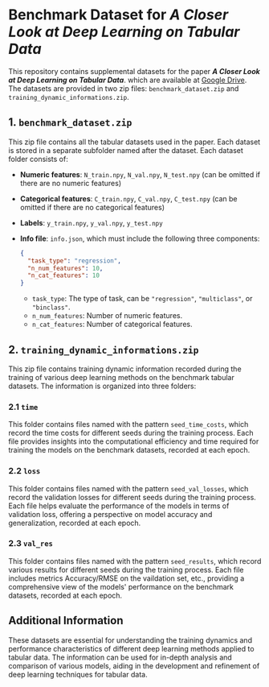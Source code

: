 
# Benchmark Dataset for *A Closer Look at Deep Learning on Tabular Data*

This repository contains supplemental datasets for the paper ***A Closer Look at Deep Learning on Tabular Data***. which are available at [Google Drive](https://drive.google.com/drive/folders/1j1zt3zQIo8dO6vkO-K-WE6pSrl71bf0z?usp=drive_link). The datasets are provided in two zip files: `benchmark_dataset.zip` and `training_dynamic_informations.zip`. 

## 1. `benchmark_dataset.zip`

This zip file contains all the tabular datasets used in the paper. Each dataset is stored in a separate subfolder named after the dataset. Each dataset folder consists of:

- **Numeric features**: `N_train.npy`, `N_val.npy`, `N_test.npy` (can be omitted if there are no numeric features)
- **Categorical features**: `C_train.npy`, `C_val.npy`, `C_test.npy` (can be omitted if there are no categorical features)
- **Labels**: `y_train.npy`, `y_val.npy`, `y_test.npy`
- **Info file**: `info.json`, which must include the following three components:

  ```json
  {
    "task_type": "regression", 
    "n_num_features": 10,
    "n_cat_features": 10
  }
  ```
  - `task_type`: The type of task, can be `"regression"`, `"multiclass"`, or `"binclass"`.
  - `n_num_features`: Number of numeric features.
  - `n_cat_features`: Number of categorical features.

## 2. `training_dynamic_informations.zip`

This zip file contains training dynamic information recorded during the training of various deep learning methods on the benchmark tabular datasets. The information is organized into three folders:

### 2.1 `time`

This folder contains files named with the pattern `seed_time_costs`, which record the time costs for different seeds during the training process. Each file provides insights into the computational efficiency and time required for training the models on the benchmark datasets, recorded at each epoch.

### 2.2 `loss`

This folder contains files named with the pattern `seed_val_losses`, which record the validation losses for different seeds during the training process. Each file helps evaluate the performance of the models in terms of validation loss, offering a perspective on model accuracy and generalization, recorded at each epoch.

### 2.3 `val_res`

This folder contains files named with the pattern `seed_results`, which record various results for different seeds during the training process. Each file includes metrics Accuracy/RMSE on the vaildation set, etc., providing a comprehensive view of the models' performance on the benchmark datasets, recorded at each epoch.

## Additional Information

These datasets are essential for understanding the training dynamics and performance characteristics of different deep learning methods applied to tabular data. The information can be used for in-depth analysis and comparison of various models, aiding in the development and refinement of deep learning techniques for tabular data.
